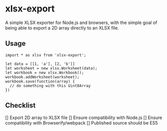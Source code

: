 # xlsx-export

A simple XLSX exporter for Node.js and browsers, with the simple goal of being able to export a 2D array directly to an XLSX file.

## Usage

```
import * as xlsx from 'xlsx-export';

let data = [[1, 'a'], [2, 'b']]
let worksheet = new xlsx.Worksheet(data);
let workbook = new xlsx.Workbook();
workbook.addWorksheet(worksheet);
workbook.save(function(array) {
  // do something with this Uint8Array
})
```

## Checklist

[] Export 2D array to XLSX file
[] Ensure compatibility with Node.js
[] Ensure compatibility with Browserify/webpack
[] Published source should be ES5
